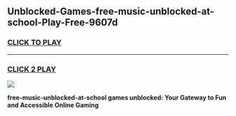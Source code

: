 
## Unblocked-Games-free-music-unblocked-at-school-Play-Free-9607d
<h3>
<a href="https://premium76.site?title=free-music-unblocked-at-school&ref=10A">CLICK TO PLAY</a></h3>
<hr>

<h3>
<a href="https://premium76.site?title=free-music-unblocked-at-school&ref=10A">CLICK 2 PLAY</a>
  
</h3>

<a href="https://premium76.site?title=free-music-unblocked-at-school&ref=10A"><img src="https://clearcache.store/games.png"></a>


**free-music-unblocked-at-school games unblocked: Your Gateway to Fun and Accessible Online Gaming**
